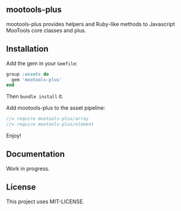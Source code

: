 mootools-plus
-------------

mootools-plus provides helpers and Ruby-like methods to Javascript MooTools core classes and plus.

Installation
------------

Add the gem in your `Gemfile`:
```ruby
group :assets do
  gem 'mootools-plus'
end
```

Then `bundle install` it.

Add mootools-plus to the asset pipeline:

```javascript
//= require mootools-plus/array
//= require mootools-plus/element
```

Enjoy!

Documentation
-------------

Work in progress.

License
-------

This project uses MIT-LICENSE.

